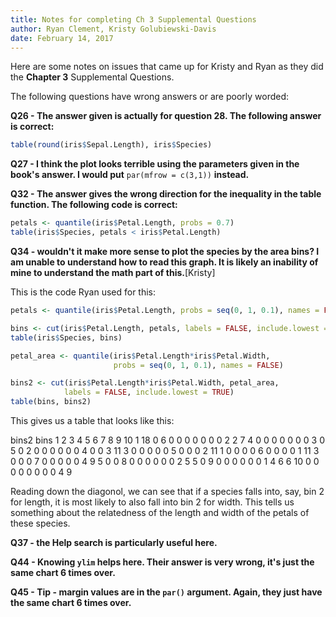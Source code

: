 ```yaml
---
title: Notes for completing Ch 3 Supplemental Questions
author: Ryan Clement, Kristy Golubiewski-Davis
date: February 14, 2017
---
```


Here are some notes on issues that came up for Kristy and Ryan as they did the **Chapter 3** Supplemental Questions.

The following questions have wrong answers or are poorly worded:

**Q26 - The answer given is actually for question 28. The following answer is correct:**

```r
table(round(iris$Sepal.Length), iris$Species)
```

**Q27 - I think the plot looks terrible using the parameters given in the book's answer. I would put** `par(mfrow = c(3,1))` **instead.**

**Q32 - The answer gives the wrong direction for the inequality in the table function. The following code is correct:**

```r
petals <- quantile(iris$Petal.Length, probs = 0.7)
table(iris$Species, petals < iris$Petal.Length)
```
**Q34 - wouldn't it make more sense to plot the species by the area bins?  I am unable to understand how to read this graph.  It is likely an inability of mine to understand the math part of this.**[Kristy]

This is the code Ryan used for this:

```r
petals <- quantile(iris$Petal.Length, probs = seq(0, 1, 0.1), names = FALSE)

bins <- cut(iris$Petal.Length, petals, labels = FALSE, include.lowest = TRUE)
table(iris$Species, bins)

petal_area <- quantile(iris$Petal.Length*iris$Petal.Width, 
                       probs = seq(0, 1, 0.1), names = FALSE)

bins2 <- cut(iris$Petal.Length*iris$Petal.Width, petal_area, 
            labels = FALSE, include.lowest = TRUE)
table(bins, bins2)
```
This gives us a table that looks like this:

   bins2
bins  1  2  3  4  5  6  7  8  9 10
  1  18  0  6  0  0  0  0  0  0  0
  2   2  7  4  0  0  0  0  0  0  0
  3   0  5  0  2  0  0  0  0  0  0
  4   0  0  3 11  3  0  0  0  0  0
  5   0  0  0  2 11  1  0  0  0  0
  6   0  0  0  0  1 11  3  0  0  0
  7   0  0  0  0  0  4  9  5  0  0
  8   0  0  0  0  0  0  2  5  5  0
  9   0  0  0  0  0  0  1  4  6  6
  10  0  0  0  0  0  0  0  0  4  9

Reading down the diagonol, we can see that if a species falls into, say, bin 2 for length, it is most likely to also fall into bin 2 for width. This tells us something about the relatedness of the length and width of the petals of these species. 

**Q37 - the Help search is particularly useful here.**

**Q44 - Knowing `ylim` helps here.  Their answer is very wrong, it's just the same chart 6 times over.**

**Q45 - Tip - margin values are in the `par()` argument.  Again, they just have the same chart 6 times over.**
